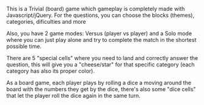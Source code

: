 This is a Trivial (board) game which gameplay is completely made with Javascript/jQuery. For the questions, you can choose the blocks (themes), categories, dificulties and more

Also, you have 2 game modes: Versus (player vs player) and a Solo mode where you can just play alone and try to complete the match in the shortest possible time.

There are 5 "special cells" where you need to land and correctly answer the question, this will give you a "cheese/star" for that specific category (each category has also its proper color).

As a board game, each player plays by rolling a dice a moving around the board with the numbers they get by the dice, there's also some "dice cells" that let the player roll the dice again in the same turn.

